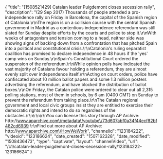 {
    "title": "[1508521429] Catalan leader Puigdemont closes secession rally",
    "description": "(29 Sep 2017) Thousands of people attended a pro-independence rally on Friday in Barcelona, the capital of the Spanish region of Catalonia.\r\nThe region is on a collision course with the central Spanish government in Madrid as a contentious independence referendum was still slated for Sunday despite efforts by the courts and police to stop it.\r\nWith weeks of antagonism and tension coming to a head, neither side was showing signs of backing down from a confrontation that has pitched Spain into a political and constitutional crisis.\r\nCatalonia's ruling separatist coalition has promised to declare independence in 48 hours if the 'yes' camp wins on Sunday.\r\nSpain's Constitutional Court ordered the suspension of the referendum.\r\nWhile opinion polls have indicated the vast majority of Catalans favour holding a referendum, they are almost evenly split over independence itself.\r\nActing on court orders, police have confiscated about 10 million ballot papers and some 1.3 million posters advertising the referendum, and have blocked the distribution of ballot boxes.\r\nOn Friday, the Catalan police were ordered to clear out all 2,315 polling stations, most of them in schools, by 6 am (0400 GMT) on Sunday to prevent the referendum from taking place.\r\nThe Catalan regional government and local civic groups insist they are entitled to exercise their democratic rights and intend to do so regardless of the obstacles.\r\n\r\n\r\nYou can license this story through AP Archive: http:\/\/www.aparchive.com\/metadata\/youtube\/73d607abf0a34f44ecf82bf482cd6939 \r\nFind out more about AP Archive: http:\/\/www.aparchive.com\/HowWeWork",
    "channelid": "123184222",
    "videoid": "123186624",
    "date_created": "1507162328",
    "date_modified": "1508436473",
    "type": "captivate",
    "layout": "channelVideo",
    "url": "\/c1\/catalan-leader-puigdemont-closes-secession-rally\/123184222-123186624"
}